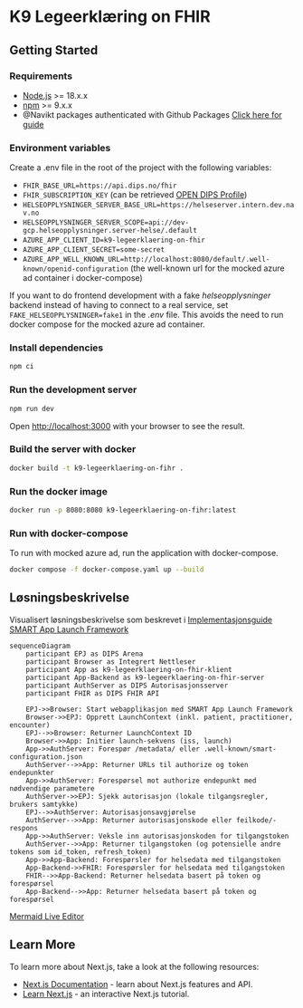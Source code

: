 # K9 Legeerklæring on FHIR

## Getting Started

### Requirements

- [Node.js](https://nodejs.org/en/) >= 18.x.x
- [npm](https://www.npmjs.com/) >= 9.x.x
- @Navikt packages authenticated with Github
  Packages [Click here for guide](https://github.com/navikt/frontend#installere-pakker-lokalt)

### Environment variables

Create a .env file in the root of the project with the following variables:

- `FHIR_BASE_URL=https://api.dips.no/fhir`
- `FHIR_SUBSCRIPTION_KEY` (can be retrieved [OPEN DIPS Profile](https://open.dips.no/profile))
- `HELSEOPPLYSNINGER_SERVER_BASE_URL=https://helseserver.intern.dev.nav.no`
- `HELSEOPPLYSNINGER_SERVER_SCOPE=api://dev-gcp.helseopplysninger.server-helse/.default`
- `AZURE_APP_CLIENT_ID=k9-legeerklaering-on-fhir`
- `AZURE_APP_CLIENT_SECRET=some-secret`
- `AZURE_APP_WELL_KNOWN_URL=http://localhost:8080/default/.well-known/openid-configuration` (the well-known url for the mocked azure ad container i docker-compose)

If you want to do frontend development with a fake _helseopplysninger_ backend instead of having to connect to a real service,
set `FAKE_HELSEOPPLYSNINGER=fake1` in the _.env_ file. This avoids the need to run docker compose for the mocked azure ad container.
### Install dependencies

```bash
npm ci
 ```

### Run the development server

```bash
npm run dev
```

Open [http://localhost:3000](http://localhost:3000) with your browser to see the result.

### Build the server with docker

```bash
docker build -t k9-legeerklaering-on-fihr .
```

### Run the docker image

```bash
docker run -p 8080:8080 k9-legeerklaering-on-fihr:latest
```

### Run with docker-compose

To run with mocked azure ad, run the application with docker-compose.

```bash
docker compose -f docker-compose.yaml up --build
```

## Løsningsbeskrivelse

Visualisert løsningsbeskrivelse som beskrevet
i [Implementasjonsguide SMART App Launch Framework](https://helsenorge.atlassian.net/wiki/spaces/HELSENORGE/pages/67469415/Implementasjonsguide+SMART+App+Launch+Framework)

```mermaid
sequenceDiagram
    participant EPJ as DIPS Arena
    participant Browser as Integrert Nettleser
    participant App as k9-legeerklaering-on-fhir-klient
    participant App-Backend as k9-legeerklaering-on-fhir-server
    participant AuthServer as DIPS Autorisasjonsserver
    participant FHIR as DIPS FHIR API

    EPJ->>Browser: Start webapplikasjon med SMART App Launch Framework
    Browser->>EPJ: Opprett LaunchContext (inkl. patient, practitioner, encounter)
    EPJ-->>Browser: Returner LaunchContext ID
    Browser->>App: Initier launch-sekvens (iss, launch)
    App->>AuthServer: Forespør /metadata/ eller .well-known/smart-configuration.json
    AuthServer-->>App: Returner URLs til authorize og token endepunkter
    App->>AuthServer: Forespørsel mot authorize endepunkt med nødvendige parametere
    AuthServer->>EPJ: Sjekk autorisasjon (lokale tilgangsregler, brukers samtykke)
    EPJ-->>AuthServer: Autorisasjonsavgjørelse
    AuthServer-->>App: Returner autorisasjonskode eller feilkode/-respons
    App->>AuthServer: Veksle inn autorisasjonskoden for tilgangstoken
    AuthServer-->>App: Returner tilgangstoken (og potensielle andre tokens som id_token, refresh_token)
    App->>App-Backend: Forespørsler for helsedata med tilgangstoken
    App-Backend->>FHIR: Forespørsler for helsedata med tilgangstoken
    FHIR-->>App-Backend: Returner helsedata basert på token og forespørsel
    App-Backend-->>App: Returner helsedata basert på token og forespørsel
```

[Mermaid Live Editor](https://mermaid.live/edit#pako:eNqdVclu2zAU_BWCpxSQvNTxpkMAp0lQF2kb2G0PhYGCkZ5lmhSpklScBfmc_kPu-bE-yvIWZynqi0163nDezBN1R2OdAI2ohd8FqBhOOEsNyyaK4CdnxvGY50w5cnrxiTBLToYXYzIwoNg-5NjohQXjYUPlIDVgHPkCzknA7X38IM89VvRDCSmAEZKB4SoNtQqnM25CITko92xheMxiASp5nQCPvXr25MLNxuV_m54Kpw23zM61si_VnX0cjtYV5WJwMZyoJRAdCo-OKhMiMnZYSBZwyfJcclESkwwSMv48GH0rmz9nhYpn5AwNh4U2YslTMSAXMkbka54b9LACf9Do7LUjB1wJWUNxzlsUkNyw2HHHtQITEExSFwg07zbStrWNwBUGkU9IhydPFaDKCMNEYgTLEoymiitQFiVYG1Sb1Tk-GCxauxuRM23A5o8PhtQzcCxhjtUJSIl0tQV-h0LpharbDM0KY62mPC0M833U5lZXzm4Iw5WmdQffR-eWOC4JQxAmeAtEp8RpHA60IYG8UMKtsnxFnwVJMu22aNbVZWrq8SHBthOegh8JTAxZYU9fFdp4DkJ4rvVMkQOpBZPgtaZMpdZAKn1Wl6YQYCyxLHM3QsBuZNtad0aUXaVzlA3SwtsmbQuxAp_4KoIpcOmX9dC7gP-9ZNMPEBa1c6X2uRSZarNuq3T-bUU7cHKAkeXa4VRxL4wwlRhYhojG6Izw5Fe5CoiBKWqdLZe7Y7e5FbZzLftEgTNvlZ-_Ms7n5G7qkc0_3f9F4wvDp3LWfW_KL5n192P--KeaVvRgujWN-6L2TPx3MhrQDEzGeIJ3_Z2nnlA3gwwmNMKfCUxZId2ETtQ9Qn3E4xsV08iZAgJa5HjI6tVAoynDY1e7pwnHeVhv4jX5U-tsVYlLGt3RaxqFzU6v1u51Ou1uo9dt9ZvNgN7Q6H2zVWsfNg77nUav12w27wN6W9Y3ar1Oq99tHLZ77Ua33er2AgrlWZ-Xb6zyxXX_F28xX-U)

## Learn More

To learn more about Next.js, take a look at the following resources:

- [Next.js Documentation](https://nextjs.org/docs) - learn about Next.js features and API.
- [Learn Next.js](https://nextjs.org/learn) - an interactive Next.js tutorial.
